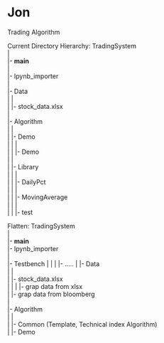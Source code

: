 # Jon
Trading Algorithm  

Current Directory Hierarchy:
TradingSystem  
 |  
 |- __main__  
 |  
 |- Ipynb_importer  
 |  
 |- Data  
 |   |  
 |   |- stock_data.xlsx  
 |  
 |- Algorithm  
 |   |  
 |   |- Demo  
 |   |   |  
 |   |   |- Demo  
 |   |  
 |   |- Library  
 |   |   |  
 |   |   |- DailyPct  
 |   |   |  
 |   |   |- MovingAverage  
 |   |   |  
 |   |   |- test  
 
 Flatten:
 TradingSystem  
 |  
 |- __main__  
 |- Ipynb_importer  
 |  
 |- Testbench
 |   |
 |   |- .....
 |
 |- Data  
 |   |  
 |   |- stock_data.xlsx  
 |   |
 |   |- grap data from xlsx  
 |   |- grap data from bloomberg  
 |   
 |- Algorithm  
 |   |  
 |   |- Common (Template, Technical index Algorithm)  
 |   |- Demo  
 
 
